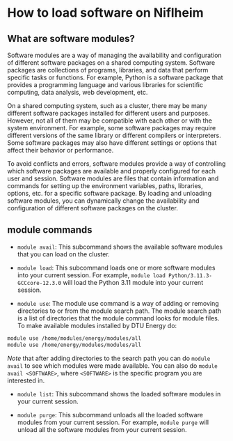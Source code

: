 # How to load software on Niflheim

## What are software modules?

Software modules are a way of managing the availability and configuration of different software packages on a shared computing system. Software packages are collections of programs, libraries, and data that perform specific tasks or functions. For example, Python is a software package that provides a programming language and various libraries for scientific computing, data analysis, web development, etc.

On a shared computing system, such as a cluster, there may be many different software packages installed for different users and purposes. However, not all of them may be compatible with each other or with the system environment. For example, some software packages may require different versions of the same library or different compilers or interpreters. Some software packages may also have different settings or options that affect their behavior or performance.

To avoid conflicts and errors, software modules provide a way of controlling which software packages are available and properly configured for each user and session. Software modules are files that contain information and commands for setting up the environment variables, paths, libraries, options, etc. for a specific software package. By loading and unloading software modules, you can dynamically change the availability and configuration of different software packages on the cluster.

## module commands

<!-- Lmod is a tool that allows you to load, unload, list, and switch between different software modules on the cluster. Lmod is based on Lua, a scripting language that is easy to read and write. Lmod can read both Tcl and Lua module files, which are the two most common formats for writing software modules. -->

<!-- Lmod provides a command called `module` that you can use to interact with software modules on the cluster. You can use `module` with various subcommands and options to perform different actions, such as: -->

- `module avail`: This subcommand shows the available software modules that you can load on the cluster. 

<!-- You can also use options to filter or sort the output, such as `-t` for terse output, `-r` for reverse order, `-d` for default modules, etc. -->
- `module load`: This subcommand loads one or more software modules into your current session. For example, `module load Python/3.11.3-GCCcore-12.3.0` will load the Python 3.11 module into your current session.
<!-- You can also use options to specify dependencies or conflicts between modules, such as `--after`, `--before`, `--conflict`, etc. -->
<!-- - `module unload`: This subcommand unloads one or more software modules from your current session. For example, `module unload python/3.9` will unload the Python 3.9 module from your current session. You can also use options to specify dependencies or conflicts between modules, such as `--after`, `--before`, `--conflict`, etc. -->

- `module use`: The module use command is a way of adding or removing directories to or from the module search path. The module search path is a list of directories that the module command looks for module files. To make available modules installed by DTU Energy do:

```bash
module use /home/modules/energy/modules/all
module use /home/energy/modules/modules/all
```

*Note* that after adding directories to the search path you can do `module avail` to see which modules were made available. You can also do `module avail <SOFTWARE>`, where `<SOFTWARE>` is the specific program you are interested in.

<!-- By default, the module search path includes some system-wide directories that contain the shared module files. However, you can also add your own directories that contain your custom or private module files. For example, `module use /home/user/mymodules` adds a directory named /home/user/mymodules to the module search path.  -->

- `module list`: This subcommand shows the loaded software modules in your current session.
<!-- - `module swap`: This subcommand swaps one or more loaded software modules with one or more available software modules in your current session. For example: `module swap python/3.9 python/2.7` will swap the Python 3.9 module with the Python 2.7 module in your current session. You can also use options to specify dependencies or conflicts between modules, such as `--after`, `--before`, `--conflict`, etc. -->
- `module purge`: This subcommand unloads all the loaded software modules from your current session. For example, `module purge` will unload all the software modules from your current session.
<!-- You can also use options to specify exceptions or dependencies, such as `--except`, `--force`, etc. -->
<!-- - `module save`: This subcommand saves the current list of loaded software modules as a collection that you can restore later. For example, `module save mycollection` will save the current list of loaded software modules as a collection named `mycollection`. You can also use options to specify a description or a default collection, such as `-d` for description, `-D` for default, etc. -->
<!-- - `module restore`: This subcommand restores a previously saved collection of software modules. For example, `module restore mycollection` will restore the collection of software modules named `mycollection`. You can also use options to specify a default collection or a system collection, such as `-D` for default, `-S` for system, etc. -->

